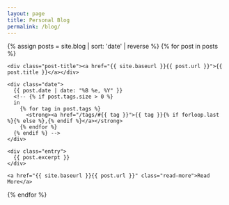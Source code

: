 ```yaml
---
layout: page
title: Personal Blog
permalink: /blog/
---
```


<section class="blog">

{% assign posts = site.blog | sort: 'date' | reverse %}
{% for post in posts %}

  <article class="post b">

    <div class="post-title"><a href="{{ site.baseurl }}{{ post.url }}">{{ post.title }}</a></div>
    
    <div class="date">
      {{ post.date | date: "%B %e, %Y" }}
      <!-- {% if post.tags.size > 0 %}
      in
        {% for tag in post.tags %}
          <strong><a href="/tags/#{{ tag }}">{{ tag }}{% if forloop.last %}{% else %},{% endif %}</a></strong>
        {% endfor %}
      {% endif %} -->
    </div>

	<div class="entry">
      {{ post.excerpt }}
    </div>

    <a href="{{ site.baseurl }}{{ post.url }}" class="read-more">Read More</a>

  </article>

{% endfor %}

</section>
